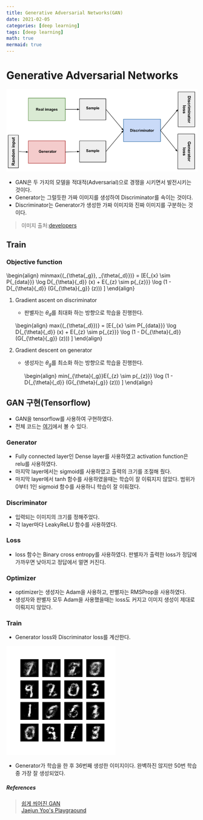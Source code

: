```yaml
---
title: Generative Adversarial Networks(GAN)
date: 2021-02-05
categories: [deep learning]
tags: [deep learning]
math: true
mermaid: true
---
```


# Generative Adversarial Networks

![/images/img/posts/inu_paper/structure.png](/images/img/posts/inu_paper/structure.png)

- GAN은 두 가지의 모델을 적대적(Adversarial)으로 경쟁을 시키면서 발전시키는 것이다.
- Generator는 그럴듯한 가짜 이미지를 생성하여 Discriminator를 속이는 것이다.
- Discriminator는 Generator가 생성한 가짜 이미지와 진짜 이미지를 구분하는 것이다.

> 이미지 출처:[developers](https://developers.google.com/machine-learning/gan/gan_structure)

## Train

### Objective function

\begin{align}
minmax{(\_{\theta{\_g}}, \_{\theta{\_d}})} = \[E{\_{x} \sim P{\_{data}}} \log D{\_{\theta}{\_d}} (x) + E{\_{z} \sim p{\_{z}}} \log (1 - D{\_{\theta}{\_d}} (G{\_{\theta}{\_g}} (z))) \]
\end{align}

1. Gradient ascent on discriminator

   - 판별자는 $\theta_d$를 최대화 하는 방향으로 학습을 진행한다.

   \begin{align}
   max{(\_{\theta{\_d}})} = \[E{\_{x} \sim P{\_{data}}} \log D{\_{\theta}{\_d}} (x) + E{\_{z} \sim p{\_{z}}} \log (1 - D{\_{\theta}{\_d}} (G{\_{\theta}{\_g}} (z))) \]
   \end{align}

2. Gradient descent on generator

   - 생성자는 $\theta_g$를 최소화 하는 방향으로 학습을 진행한다.

     \begin{align}
     min{\_{\theta}{\_g}}E{\_{z} \sim p{\_{z}}} \log (1 - D{\_{\theta}{\_d}} (G{\_{\theta}{\_g}} (z))) \]
     \end{align}

## GAN 구현(Tensorflow)

- GAN을 tensorflow를 사용하여 구현하였다.
- 전체 코드는 [여기](https://github.com/Marshmellowon/Mnist_GAN/blob/master/GAN_mnist_LSW.ipynb)에서 볼 수 있다.

### Generator

- Fully connected layer인 Dense layer를 사용하였고 activation function은 relu를 사용하였다.
- 마지막 layer에서는 sigmoid를 사용하였고 출력의 크기를 조절해 줬다.
- 마지막 layer에서 tanh 함수를 사용하였을때는 학습이 잘 이뤄지지 않았다. 범위가 0부터 1인 sigmoid 함수를 사용하니 학습이 잘 이뤄졌다.

### Discriminator

- 입력되는 이미지의 크기를 정해주었다.
- 각 layer마다 LeakyReLU 함수를 사용하였다.

### Loss

- loss 함수는 Binary cross entropy를 사용하였다. 판별자가 출력한 loss가 정답에 가까우면 낮아지고 정답에서 멀면 커진다.

### Optimizer

- optimizer는 생성자는 Adam을 사용하고, 판별자는 RMSProp을 사용하였다.
- 생성자와 판별자 모두 Adam을 사용했을때는 loss도 커지고 이미지 생성이 제대로 이뤄지지 않았다.

### Train

- Generator loss와 Discriminator loss를 계산한다.

![/images/img/posts/inu_paper/gnerate36.png](/images/img/posts/inu_paper/gnerate36.png)

- Generator가 학습을 한 후 36번째 생성한 이미지이다. 완벽하진 않지만 50번 학습중 가장 잘 생성되었다.

##### References

> [쉽게 씌어진 GAN](https://dreamgonfly.github.io/blog/gan-explained/)  
> [Jaejun Yoo's Playgraound](http://jaejunyoo.blogspot.com/2017/01/generative-adversarial-nets-1.html)
